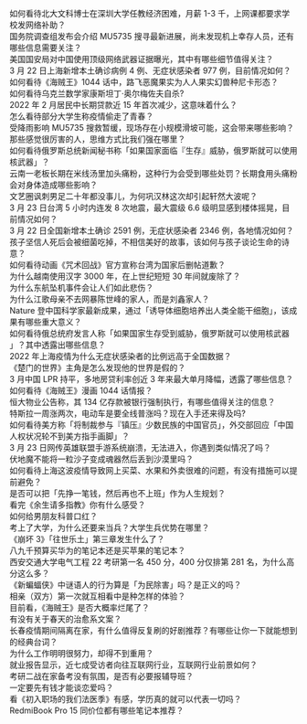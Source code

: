 如何看待北大文科博士在深圳大学任教经济困难，月薪 1-3 千，上网课都要求学校发网络补助？  
国务院调查组发布会介绍 MU5735 搜寻最新进展，尚未发现机上幸存人员，还有哪些信息需要关注？  
美国国安局对中国使用顶级网络武器证据曝光，其中有哪些细节值得关注？  
3 月 22 日上海新增本土确诊病例 4 例、无症状感染者 977 例，目前情况如何？  
如何看待《海贼王》1044 话中，路飞恶魔果实为人人果实幻兽种尼卡形态？  
如何看待乌克兰数学家康斯坦丁·奥尔梅佐夫自杀?  
2022 年 2 月居民中长期贷款近 15 年首次减少，这意味着什么？  
怎么看待部分大学生称疫情偷走了青春？  
受降雨影响 MU5735 搜救暂缓，现场存在小规模滑坡可能，这会带来哪些影响？  
那些感觉很厉害的人，思维方式比我们强在哪里？  
如何看待俄罗斯总统新闻秘书称「如果国家面临『生存』威胁，俄罗斯就可以使用核武器」？  
云南一老板长期在米线汤里加头痛粉，这种行为会受到哪些处罚？长期食用头痛粉会对身体造成哪些影响？  
文艺圈讽刺男足二十年都没事儿，为何巩汉林这次却引起轩然大波呢？  
3 月 23 日台湾 5 小时内连发 8 次地震，最大震级 6.6 级明显感到楼体摇晃，目前情况如何？  
3 月 22 日全国新增本土确诊 2591 例，无症状感染者 2346 例，各地情况如何？  
孩子坚信人死后会被细菌吃掉，不相信美好的故事，该如何与孩子谈论生命的诗意？  
如何看待动画《咒术回战》官方宣称台湾为国家后删帖道歉？  
为什么越南使用汉字 3000 年，在上世纪短短 30 年间就废除了？  
为什么东航坠机事件会让人们如此悲伤？  
为什么江歌母亲不去网暴陈世峰的家人，而是刘鑫家人？  
Nature 登中国科学家最新成果，通过「诱导体细胞培养出人类全能干细胞」，该成果有哪些重大意义？  
如何看待俄总统府发言人称「如果国家生存受到威胁，俄罗斯就可以使用核武器 」？其中透露出哪些信息？  
2022 年上海疫情为什么无症状感染者的比例远高于全国数据？  
《楚门的世界》主角是怎么发现他的世界是假的？  
3 月中国 LPR 持平，多地房贷利率创近 3 年来最大单月降幅，透露了哪些信息？  
如何看待《海贼王》漫画 1044 话情报？  
恒大物业公告称，其 134 亿存款被银行强制执行，有哪些值得关注的信息？  
特斯拉一周涨两次，电动车是要全线普涨吗？现在入手还来得及吗?  
如何看待美方称「将制裁参与『镇压』少数民族的中国官员」，外交部回应「中国人权状况轮不到美方指手画脚」？  
3 月 23 日网传英雄联盟手游系统崩溃，无法进入，你遇到类似情况了吗？  
伏地魔不能将一粒沙子变成魂器然后丢到沙漠里吗？  
如何看待上海这波疫情导致网上买菜、水果和外卖很难的问题，有没有措施可以提前避免？  
是否可以把「先挣一笔钱，然后再也不上班」作为人生规划？  
看完《余生请多指教》你有什么感受？  
如何给男朋友科普口红？  
考上了大学，为什么还要来当兵？大学生兵优势在哪里？  
《崩坏 3》「往世乐土」第三章发生什么了？  
八九千预算买华为的笔记本还是买苹果的笔记本？  
西安交通大学电气工程 22 考研第一名 450 分，400 分仅排第 281 名，为什么高分这么多？  
《新蝙蝠侠》中谜语人的行为算是「为民除害」吗？是正义的吗？  
相亲（双方）第一次就互相看中是种怎样的体验？  
目前看，《海贼王》是否大概率烂尾了？  
有没有关于春天的治愈系文案？  
长春疫情期间隔离在家，有什么值得反复刷的好剧推荐？有哪些让你一下就能想到的经典台词？  
为什么工作明明很努力，却得不到重用？  
就业报告显示，近七成受访者向往互联网行业，互联网行业前景如何？  
考研二战在家备考没有氛围，是否有必要报辅导班？  
一定要先有钱才能谈恋爱吗？  
看《初入职场的我们法医季》有感，学历真的就可以代表一切吗？  
RedmiBook Pro 15 同价位都有哪些笔记本推荐？  
